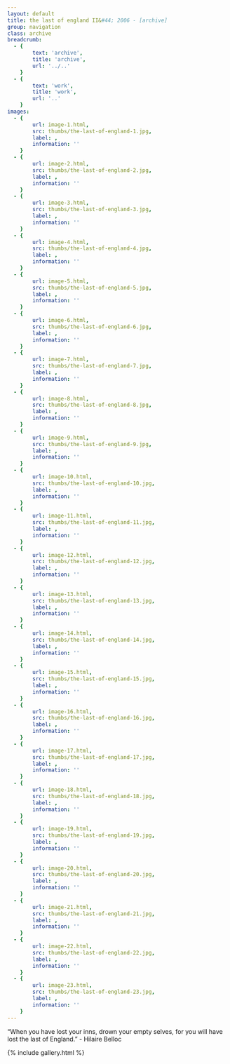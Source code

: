 ```yaml
---
layout: default
title: the last of england II&#44; 2006 - [archive]
group: navigation
class: archive
breadcrumb:
  - {
  		text: 'archive',
  		title: 'archive',
  		url: '../..'
	}
  - {
  		text: 'work',
  		title: 'work',
  		url: '..'
	}
images:
  - {
		url: image-1.html, 
		src: thumbs/the-last-of-england-1.jpg,
		label: ,
		information: ''
	}
  - {
		url: image-2.html, 
		src: thumbs/the-last-of-england-2.jpg,
		label: ,
		information: ''
	}
  - {
		url: image-3.html, 
		src: thumbs/the-last-of-england-3.jpg,
		label: ,
		information: ''
	}
  - {
		url: image-4.html, 
		src: thumbs/the-last-of-england-4.jpg,
		label: ,
		information: ''
	}
  - {
		url: image-5.html, 
		src: thumbs/the-last-of-england-5.jpg,
		label: ,
		information: ''
	}
  - {
		url: image-6.html, 
		src: thumbs/the-last-of-england-6.jpg,
		label: ,
		information: ''
	}
  - {
		url: image-7.html, 
		src: thumbs/the-last-of-england-7.jpg,
		label: ,
		information: ''
	}
  - {
		url: image-8.html, 
		src: thumbs/the-last-of-england-8.jpg,
		label: ,
		information: ''
	}
  - {
		url: image-9.html, 
		src: thumbs/the-last-of-england-9.jpg,
		label: ,
		information: ''
	}
  - {
		url: image-10.html, 
		src: thumbs/the-last-of-england-10.jpg,
		label: ,
		information: ''
	}
  - {
		url: image-11.html, 
		src: thumbs/the-last-of-england-11.jpg,
		label: ,
		information: ''
	}
  - {
		url: image-12.html, 
		src: thumbs/the-last-of-england-12.jpg,
		label: ,
		information: ''
	}
  - {
		url: image-13.html, 
		src: thumbs/the-last-of-england-13.jpg,
		label: ,
		information: ''
	}
  - {
		url: image-14.html, 
		src: thumbs/the-last-of-england-14.jpg,
		label: ,
		information: ''
	}
  - {
		url: image-15.html, 
		src: thumbs/the-last-of-england-15.jpg,
		label: ,
		information: ''
	}
  - {
		url: image-16.html, 
		src: thumbs/the-last-of-england-16.jpg,
		label: ,
		information: ''
	}
  - {
		url: image-17.html, 
		src: thumbs/the-last-of-england-17.jpg,
		label: ,
		information: ''
	}
  - {
		url: image-18.html, 
		src: thumbs/the-last-of-england-18.jpg,
		label: ,
		information: ''
	}
  - {
		url: image-19.html, 
		src: thumbs/the-last-of-england-19.jpg,
		label: ,
		information: ''
	}
  - {
		url: image-20.html, 
		src: thumbs/the-last-of-england-20.jpg,
		label: ,
		information: ''
	}
  - {
		url: image-21.html, 
		src: thumbs/the-last-of-england-21.jpg,
		label: ,
		information: ''
	}
  - {
		url: image-22.html, 
		src: thumbs/the-last-of-england-22.jpg,
		label: ,
		information: ''
	}
  - {
		url: image-23.html, 
		src: thumbs/the-last-of-england-23.jpg,
		label: ,
		information: ''
	}
---
```


“When you have lost your inns, drown your empty selves, for you will have lost the last of England.” - Hilaire Belloc

{% include gallery.html %}
